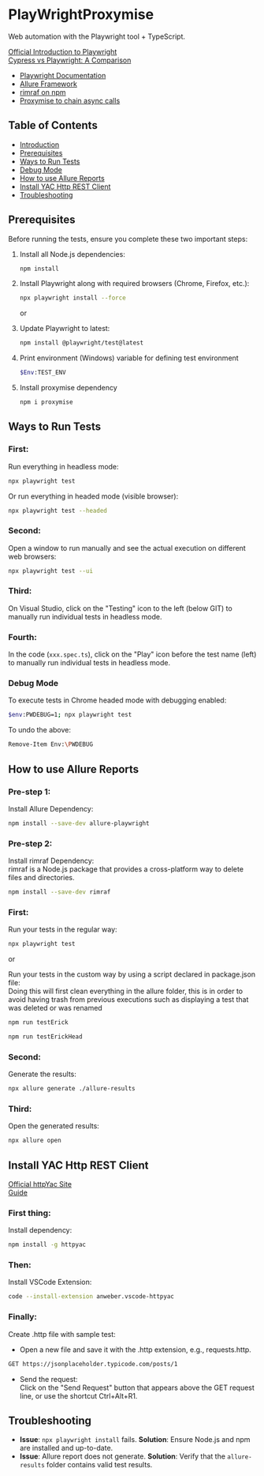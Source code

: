 # PlayWrightProxymise
Web automation with the Playwright tool + TypeScript.

[Official Introduction to Playwright](https://playwright.dev/docs/intro)  
[Cypress vs Playwright: A Comparison](https://apiumhub.com/es/tech-blog-barcelona/playwright-vs-cypress-el-rey-ha-muerto-viva-el-rey/)  
- [Playwright Documentation](https://playwright.dev/docs/intro)
- [Allure Framework](https://docs.qameta.io/allure/)
- [rimraf on npm](https://www.npmjs.com/package/rimraf)
- [Proxymise to chain async calls](https://dev.to/10-minutes-qa-story/fluent-api-pattern-implementation-with-playwright-and-javascripttypescript-2lk1)

## Table of Contents
- [Introduction](#playwrightproxymise)
- [Prerequisites](#prerequisites)
- [Ways to Run Tests](#ways-to-run-tests)
- [Debug Mode](#debug-mode)
- [How to use Allure Reports](#how-to-use-allure-reports)
- [Install YAC Http REST Client](#install-yac-http-rest-client)
- [Troubleshooting](#troubleshooting)

## Prerequisites
Before running the tests, ensure you complete these two important steps:

1. Install all Node.js dependencies:  
   ```bash
   npm install
   ```

2. Install Playwright along with required browsers (Chrome, Firefox, etc.):  
   ```bash
   npx playwright install --force
   ```

   or

2. Update Playwright to latest:  
   ```bash
   npm install @playwright/test@latest
   ```

3. Print environment (Windows) variable for defining test environment
   ```bash
   $Env:TEST_ENV
   ```   

4. Install proxymise dependency
   ```bash
   npm i proxymise
   ```   

## Ways to Run Tests

### First: 
Run everything in headless mode:  
```bash
npx playwright test
```

Or run everything in headed mode (visible browser):  
```bash
npx playwright test --headed
```

### Second: 
Open a window to run manually and see the actual execution on different web browsers:  
```bash
npx playwright test --ui
```

### Third:
On Visual Studio, click on the "Testing" icon to the left (below GIT) to manually run individual tests in headless mode.

### Fourth:
In the code (`xxx.spec.ts`), click on the "Play" icon before the test name (left) to manually run individual tests in headless mode.

### Debug Mode
To execute tests in Chrome headed mode with debugging enabled:  
```bash
$env:PWDEBUG=1; npx playwright test
```

To undo the above:  
```bash
Remove-Item Env:\PWDEBUG
```

## How to use Allure Reports

### Pre-step 1: 
Install Allure Dependency:  
```bash
npm install --save-dev allure-playwright
```

### Pre-step 2: 
Install rimraf Dependency:  
rimraf is a Node.js package that provides a cross-platform way to delete files and directories.  
```bash
npm install --save-dev rimraf
```

### First: 
Run your tests in the regular way:  
```bash
npx playwright test
```
or  
  
Run your tests in the custom way by using a script declared in package.json file:  
Doing this will first clean everything in the allure folder, this is in order to avoid having trash from previous executions such as displaying a test that was deleted or was renamed  
```bash
npm run testErick
```

```bash
npm run testErickHead
```

### Second:
Generate the results:  
```bash
npx allure generate ./allure-results
```

### Third: 
Open the generated results:  
```bash
npx allure open
```

## Install YAC Http REST Client
[Official httpYac Site](https://httpyac.github.io/)  
[Guide](https://httpyac.github.io/guide/)  

### First thing:
Install dependency:  
```bash
npm install -g httpyac
```

### Then:
Install VSCode Extension:  
```bash
code --install-extension anweber.vscode-httpyac
```

### Finally:
Create .http file with sample test:  
- Open a new file and save it with the .http extension, e.g., requests.http.  
```bash
GET https://jsonplaceholder.typicode.com/posts/1
```
  
- Send the request:  
Click on the "Send Request" button that appears above the GET request line, or use the shortcut Ctrl+Alt+R1.  

## Troubleshooting
- **Issue**: `npx playwright install` fails.
  **Solution**: Ensure Node.js and npm are installed and up-to-date.
- **Issue**: Allure report does not generate.
  **Solution**: Verify that the `allure-results` folder contains valid test results.

